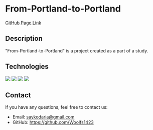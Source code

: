 # From-Portland-to-Portland

[GitHub Page Link](https://woolfs1423.github.io/From-Portland-to-Portland/)

## Description

"From-Portland-to-Portland" is a project created as a part of a study.

## Technologies

<img src="https://img.shields.io/badge/HTML5-blue?style=for-the-badge&logo=HTML5&logoColor=black"/>
<img src="https://img.shields.io/badge/CSS3-red?style=for-the-badge&logo=CSS3&logoColor=ЦВЕТ ЛОГОТИПА"/>
<img src="https://img.shields.io/badge/BEM Methodology-green?style=for-the-badge&logo=BEM&logoColor=black"/>
<img src="https://img.shields.io/badge/File Structure and File Paths (Nested BEM)-yellow?style=for-the-badge&logo=Files&logoColor=black"/>

## Contact

If you have any questions, feel free to contact us:

- Email: saykodaria@gmail.com
- GitHub: https://github.com/Woolfs1423
